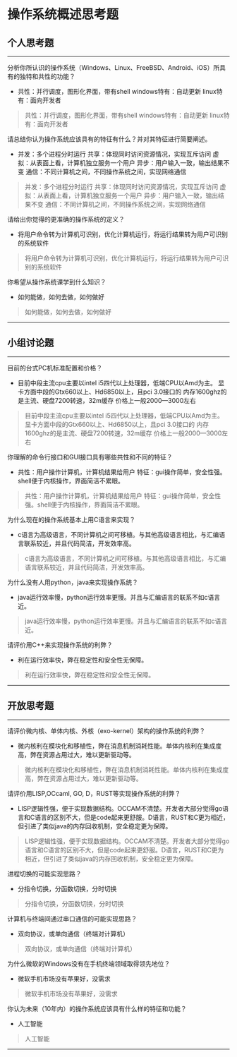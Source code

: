 # 操作系统概述思考题

## 个人思考题

---

分析你所认识的操作系统（Windows、Linux、FreeBSD、Android、iOS）所具有的独特和共性的功能？
- 共性：并行调度，图形化界面，带有shell
windows特有：自动更新
linux特有：面向开发者 

> 共性：并行调度，图形化界面，带有shell
windows特有：自动更新
linux特有：面向开发者

请总结你认为操作系统应该具有的特征有什么？并对其特征进行简要阐述。
- 并发：多个进程分时运行
共享：体现同时访问资源情况，实现互斥访问
虚拟：从表面上看，计算机独立服务一个用户
异步：用户输入一致，输出结果不变
通信：不同计算机之间，不同操作系统之间，实现网络通信  

>  并发：多个进程分时运行
共享：体现同时访问资源情况，实现互斥访问
虚拟：从表面上看，计算机独立服务一个用户
异步：用户输入一致，输出结果不变
通信：不同计算机之间，不同操作系统之间，实现网络通信

请给出你觉得的更准确的操作系统的定义？
- 将用户命令转为计算机可识别，优化计算机运行，将运行结果转为用户可识别的系统软件

> 将用户命令转为计算机可识别，优化计算机运行，将运行结果转为用户可识别的系统软件

你希望从操作系统课学到什么知识？
- 如何能做，如何去做，如何做好

>  如何能做，如何去做，如何做好

---

## 小组讨论题

---

目前的台式PC机标准配置和价格？
- 目前中段主流cpu主要以intel i5四代以上处理器，低端CPU以Amd为主。
显卡方面中段的Gtx660以上、Hd6850以上，且pci 3.0接口的
内存1600ghz的是主流、硬盘7200转速，32m缓存
价格上一般2000—3000左右  

> 目前中段主流cpu主要以intel i5四代以上处理器，低端CPU以Amd为主。
显卡方面中段的Gtx660以上、Hd6850以上，且pci 3.0接口的
内存1600ghz的是主流、硬盘7200转速，32m缓存
价格上一般2000—3000左右

你理解的命令行接口和GUI接口具有哪些共性和不同的特征？
- 共性：用户操作计算机，计算机结果给用户
特征：gui操作简单，安全性强。shell便于内核操作，界面简洁不累眼。
> 共性：用户操作计算机，计算机结果给用户
特征：gui操作简单，安全性强。shell便于内核操作，界面简洁不累眼。

为什么现在的操作系统基本上用C语言来实现？
- c语言为高级语言，不同计算机之间可移植。与其他高级语言相比，与汇编语言联系较近，并且代码简洁，开发效率高。

>  c语言为高级语言，不同计算机之间可移植。与其他高级语言相比，与汇编语言联系较近，并且代码简洁，开发效率高。

为什么没有人用python，java来实现操作系统？
- java运行效率慢，python运行效率更慢。并且与汇编语言的联系不如c语言近。

>  java运行效率慢，python运行效率更慢。并且与汇编语言的联系不如c语言近。

请评价用C++来实现操作系统的利弊？
- 利在运行效率快，弊在稳定性和安全性无保障。

>  利在运行效率快，弊在稳定性和安全性无保障。

---

## 开放思考题

---

请评价微内核、单体内核、外核（exo-kernel）架构的操作系统的利弊？
- 微内核利在模块化和移植性，弊在消息机制消耗性能。单体内核利在集成度高，弊在资源占用过大，难以更新驱动等。  

>  微内核利在模块化和移植性，弊在消息机制消耗性能。单体内核利在集成度高，弊在资源占用过大，难以更新驱动等。

请评价用LISP,OCcaml, GO, D，RUST等实现操作系统的利弊？
- LISP逻辑性强，便于实现数据结构。OCCAM不清楚。开发者大部分觉得go语言和C语言的区别不大，但是code起来更舒服。D语言，RUST和C更为相近，但引进了类似java的内存回收机制，安全稳定更为保障。  

>  LISP逻辑性强，便于实现数据结构。OCCAM不清楚。开发者大部分觉得go语言和C语言的区别不大，但是code起来更舒服。D语言，RUST和C更为相近，但引进了类似java的内存回收机制，安全稳定更为保障。 

进程切换的可能实现思路？
- 分指令切换，分函数切换，分时切换

>  分指令切换，分函数切换，分时切换

计算机与终端间通过串口通信的可能实现思路？
- 双向协议，或单向通信（终端对计算机）  

> 双向协议，或单向通信（终端对计算机）

为什么微软的Windows没有在手机终端领域取得领先地位？
- 微软手机市场没有苹果好，没需求

>  微软手机市场没有苹果好，没需求

你认为未来（10年内）的操作系统应该具有什么样的特征和功能？
- 人工智能

>  人工智能

---
